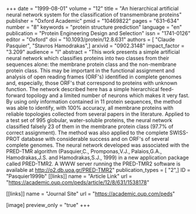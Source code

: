 +++
date = "1999-08-01"
volume = "12"
title = "An hierarchical artificial neural network system for the classification of transmembrane proteins"
publisher = "Oxford Academic"
pmid = "10469822"
pages = "631–634"
number = "8"
keywords = "protein structure prediction"
language = "en"
publication = "Protein Engineering Design and Selection"
issn = "1741-0126"
editor = "Oxford"
doi = "10.1093/protein/12.8.631"
authors = [ "Claude Pasquier", "Stavros Hamodrakas",]
arxivid = "0902.3148"
impact_factor = "3.209"
audience = "I"
abstract = "This work presents a simple artificial neural network which classifies proteins into two classes from their sequences alone: the membrane protein class and the non-membrane protein class. This may be important in the functional assignment and analysis of open reading frames (ORF's) identified in complete genomes and, especially, those ORF's that correspond to proteins with unknown function. The network described here has a simple hierarchical feed-forward topology and a limited number of neurons which makes it very fast. By using only information contained in 11 protein sequences, the method was able to identify, with 100% accuracy, all membrane proteins with reliable topologies collected from several papers in the literature. Applied to a test set of 995 globular, water-soluble proteins, the neural network classified falsely 23 of them in the membrane protein class (97.7% of correct assignment). The method was also applied to the complete SWISS-PROT database with considerable success and on ORF's of several complete genomes. The neural network developed was associated with the PRED-TMR algorithm (Pasquier,C., Promponas,V.J., Palaios,G.A., Hamodrakas,J.S. and Hamodrakas,S.J., 1999) in a new application package called PRED-TMR2. A WWW server running the PRED-TMR2 software is available at http://o2.db.uoa.gr/PRED-TMR2"
publication_types = [ "2",]
ID = "Pasquier1999b"
[[links]]
name = "Article Link"
url = "https://academic.oup.com/peds/article/12/8/631/1538178"

[[links]]
name = "Journal Site"
url = "https://academic.oup.com/peds"

[image]
preview_only = "true"
+++
